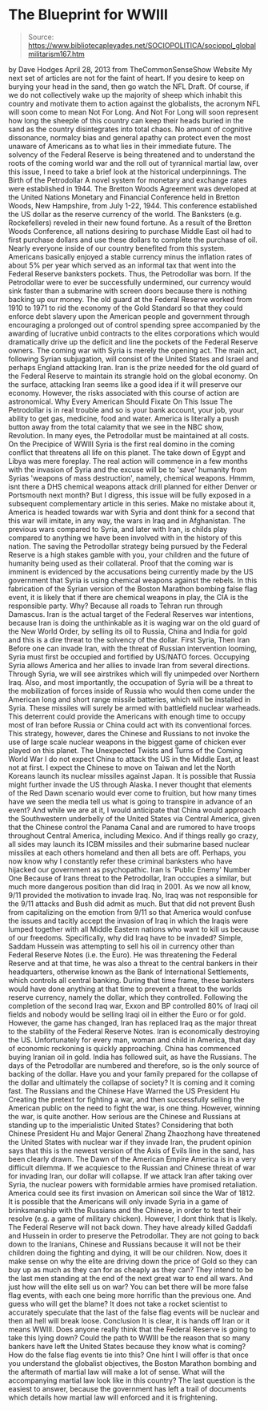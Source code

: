 # The Blueprint for WWIII

> Source: https://www.bibliotecapleyades.net/SOCIOPOLITICA/sociopol_globalmilitarism167.htm

by Dave Hodges
April 28, 2013
from
TheCommonSenseShow Website
My next
set of articles are not for the faint of heart. If you desire to keep on
burying your head in the sand, then go watch the NFL Draft.
Of course,
if we do not collectively wake up the majority of sheep which inhabit this
country and motivate them to action against the globalists, the acronym
NFL will soon come to mean
Not For Long.
And Not For Long will soon represent how long the sheeple of this country
can keep their heads buried in the sand as the country disintegrates into
total chaos. No amount of cognitive dissonance, normalcy bias and general
apathy can protect even the most unaware of Americans as to what lies in
their immediate future.
The
solvency of the Federal Reserve is being
threatened and to understand the roots of the coming world war and
the roll
out of tyrannical martial law, over this issue, I need to take a brief look
at the historical underpinnings.
The Birth
of the Petrodollar
A novel system for monetary and exchange rates were
established in 1944.
The Bretton Woods Agreement was developed at the United
Nations Monetary and Financial Conference held in
Bretton
Woods,
New Hampshire, from July 1-22, 1944. This
conference established the US dollar as the reserve currency of the world.
The
Banksters (e.g.
Rockefellers) reveled in their new found fortune. As a
result of the Bretton Woods Conference, all nations desiring to purchase
Middle East oil had to first purchase dollars and use these dollars to
complete the purchase of oil.
Nearly
everyone inside of our country benefited from this system. Americans
basically enjoyed a stable currency minus the inflation rates of about 5%
per year which served as an informal tax that went into the Federal Reserve
banksters pockets.
Thus, the Petrodollar was born. If the Petrodollar were
to ever be successfully undermined, our currency would sink faster than a
submarine with screen doors because there is nothing backing up our money.
The old
guard at the Federal Reserve worked from 1910 to 1971 to rid the economy of
the Gold Standard so that they could enforce debt slavery upon the American
people and government through encouraging a prolonged out of control
spending spree accompanied by the awarding of lucrative unbid contracts to
the elites corporations which would dramatically drive up the deficit and
line the pockets of the Federal Reserve owners.
The
coming
war with Syria is merely the opening act.
The main act, following
Syrian subjugation, will consist of the United States and Israel and perhaps
England attacking Iran.
Iran is the prize needed for the old guard of the
Federal Reserve to maintain its strangle hold on the global economy. On the
surface, attacking Iran seems like a good idea if it will preserve our
economy.
However, the risks associated with this course of action are
astronomical.
Why Every
American Should Fixate On This Issue
The
Petrodollar is in real trouble and so is your bank account, your job, your
ability to get gas, medicine, food and water. America is literally a push
button away from the total calamity that we see in the NBC show,
Revolution.
In many eyes, the Petrodollar must be maintained at all
costs.
On the
Precipice of WWIII
Syria is
the first real domino in the coming conflict that threatens all life on this
planet.
The take down of Egypt and Libya was mere foreplay. The real action
will commence in a few months with the invasion of Syria and the excuse will
be to 'save' humanity from Syrias 'weapons of mass destruction', namely,
chemical weapons.
Hmmm, isnt there a DHS chemical weapons attack drill
planned for either Denver or Portsmouth next month? But I digress, this
issue will be fully exposed in a subsequent complementary article in this
series.
Make no
mistake about it, America is headed towards war with Syria and dont think
for a second that this war will imitate, in any way, the wars in Iraq and in
Afghanistan. The previous wars compared to Syria, and later with Iran, is
childs play compared to anything we have been involved with in the history
of this nation.
The saving the Petrodollar strategy being pursued by
the
Federal Reserve is a high stakes gamble with you, your children and the
future of humanity being used as their collateral.
Proof
that the coming war is imminent is evidenced by the accusations being
currently made by the US government that Syria is using chemical weapons
against the rebels. In this fabrication of the Syrian version of the Boston
Marathon bombing false flag event, it is likely that if there are chemical
weapons in play, the CIA is the responsible party.
Why? Because all roads to
Tehran run through Damascus.
Iran is the actual target of the Federal
Reserves war intentions, because Iran is doing the unthinkable as it is
waging war on the old guard of
the New World Order, by selling its oil to
Russia, China and India for gold and this is a dire threat to the solvency
of the dollar.
First
Syria, Then Iran
Before
one can invade Iran, with the threat of Russian intervention looming, Syria
must first be occupied and fortified by US/NATO forces.
Occupying Syria
allows America and her allies to invade Iran from several directions.
Through Syria, we will see airstrikes which will fly unimpeded over Northern
Iraq. Also, and most importantly, the occupation of Syria will be a threat
to the mobilization of forces inside of Russia who would then come under the
American long and short range missile batteries, which will be installed in
Syria.
These missiles will surely be armed with battlefield nuclear
warheads. This deterrent could provide the Americans with enough time to
occupy most of Iran before Russia or China could act with its conventional
forces.
This strategy, however, dares the Chinese and Russians to not invoke
the use of large scale nuclear weapons in the biggest game of chicken ever
played on this planet.
The
Unexpected Twists and Turns of the Coming World War
I do not
expect China to attack the US in the Middle East, at least not at first.
I
expect the Chinese to move on Taiwan and let the North Koreans launch its
nuclear missiles against Japan. It is possible that Russia might further
invade the US through Alaska.
I never
thought that elements of the Red Dawn scenario would ever come to fruition,
but how many times have we seen the media tell us what is going to transpire
in advance of an event?
And while we are at it, I would anticipate that
China would approach the Southwestern underbelly of the United States via
Central America, given that the Chinese control the Panama Canal and are
rumored to have troops throughout Central America, including Mexico.
And if
things really go crazy, all sides may launch its ICBM missiles and their
submarine based nuclear missiles at each others homeland and then all bets
are off.
Perhaps, you now know why I constantly refer these criminal banksters who have hijacked our government as psychopathic.
Iran Is
'Public Enemy' Number One
Because
of Irans threat to the Petrodollar, Iran occupies a similar, but much more
dangerous position than did Iraq in 2001.
As we now all know,
9/11
provided the motivation to invade Iraq. No, Iraq was not responsible for the
9/11 attacks and
Bush did admit as much.
But that did not prevent Bush
from capitalizing on the emotion from 9/11 so that America would confuse
the issues and tacitly accept the invasion of Iraq in which the Iraqis were
lumped together with all Middle Eastern nations who want to kill us because
of our freedoms.
Specifically,
why did Iraq have to be invaded?
Simple, Saddam Hussein was
attempting to sell his oil in currency other than Federal Reserve Notes
(i.e. the Euro).
He was threatening the Federal Reserve and at that time, he
was also a threat to the central bankers in their headquarters, otherwise
known as the Bank of International Settlements, which controls all central
banking.
During that time frame,
these banksters would have done anything
at that time to prevent a threat to the worlds reserve currency, namely the
dollar, which they controlled.
Following
the completion of the second Iraq war, Exxon and BP controlled 80% of Iraqi
oil fields and nobody would be selling Iraqi oil in either the Euro or for
gold. However, the game has changed, Iran has replaced Iraq as the major
threat to the stability of the Federal Reserve Notes.
Iran is economically
destroying the US. Unfortunately for every man, woman and child in America,
that day of economic reckoning is quickly approaching.
China
has
commenced buying Iranian oil in gold. India has followed suit, as have
the Russians. The days of the Petrodollar are numbered and therefore, so is
the only source of backing of the dollar.
Have you and your family prepared
for the collapse of the dollar and ultimately the collapse of society?
It is
coming and it coming fast.
The Russians and the Chinese
Have Warned the US
President Hu
Creating the pretext for
fighting a war, and then successfully selling the American public on the
need to fight the war, is one thing. However, winning the war, is quite
another.
How serious are the Chinese and Russians at standing up to the
imperialistic United States?
Considering that both Chinese
President Hu and Major
General Zhang Zhaozhong
have threatened the United States with nuclear war if they invade Iran, the
prudent opinion says that this is the newest version of the Axis of Evils
line in the sand, has been clearly drawn.
The Dawn of the American
Empire
America is in a very
difficult dilemma.
If we acquiesce to the Russian and Chinese threat of war
for invading Iran, our dollar will collapse. If we attack Iran after taking
over Syria, the nuclear powers with formidable armies have promised
retaliation. America could see its first invasion on American soil since the
War of 1812.
It is possible that the
Americans will only invade Syria in a game of brinksmanship with the
Russians and the Chinese, in order to test their resolve (e.g. a game of
military chicken).
However, I dont think that is likely. The Federal
Reserve will not back down.
They have already
killed Gaddafi and Hussein in
order to preserve the Petrodollar. They are not going to back down to the
Iranians, Chinese and Russians because it will not be their children doing
the fighting and dying, it will be our children.
Now, does it make sense on
why
the elite are driving down the
price of Gold so they can buy up as much
as they can for as cheaply as they can? They intend to be the last men
standing at the end of the next great war to end all wars.
And just how will the elite
sell us on war? You can bet there will be more false flag events, with each
one being more horrific than the previous one.
And guess who will get the
blame? It does not take a rocket scientist to accurately speculate that the
last of the
false flag events will be nuclear and then all hell will break
loose.
Conclusion
It is clear, it is hands off
Iran or it means WWIII.
Does anyone really think that the Federal Reserve
is going to take this lying down? Could the path to WWIII be the reason that
so many bankers have left the United States because they know what is
coming?
How do the false flag events
tie into this?
One hint I will offer is that once you understand the
globalist objectives,
the Boston Marathon bombing and the aftermath
of
martial law will make a lot of sense.
What will the accompanying martial
law look like in this country? The last question is the easiest to answer,
because the government has left a trail of documents which details how
martial law will enforced and it is frightening.
